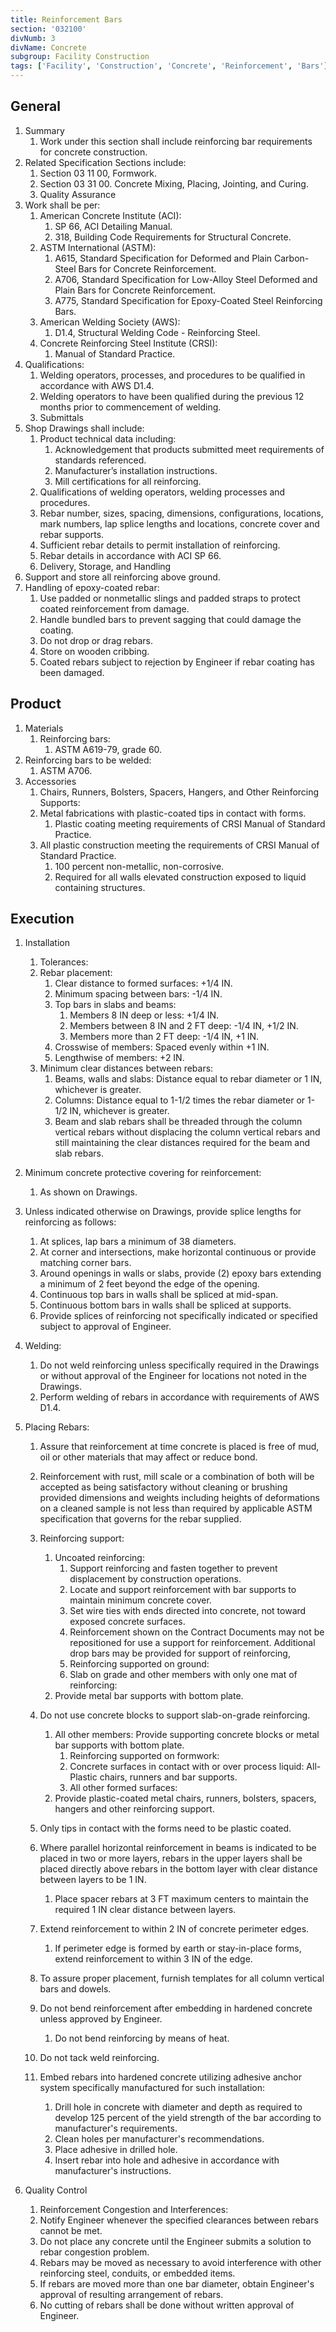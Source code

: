 ```yaml
---
title: Reinforcement Bars
section: '032100'
divNumb: 3
divName: Concrete
subgroup: Facility Construction
tags: ['Facility', 'Construction', 'Concrete', 'Reinforcement', 'Bars']
---
```


## General

1. Summary
   1. Work under this section shall include reinforcing bar requirements for concrete construction.
2. Related Specification Sections include:
   1. Section 03 11 00, Formwork.
   2. Section 03 31 00. Concrete Mixing, Placing, Jointing, and Curing.
   3. Quality Assurance
3. Work shall be per:
   1. American Concrete Institute (ACI):
      1. SP 66, ACI Detailing Manual.
      2. 318, Building Code Requirements for Structural Concrete.
   2. ASTM International (ASTM):
      1. A615, Standard Specification for Deformed and Plain Carbon-Steel Bars for Concrete Reinforcement.
      2. A706, Standard Specification for Low-Alloy Steel Deformed and Plain Bars for Concrete Reinforcement.
      3. A775, Standard Specification for Epoxy-Coated Steel Reinforcing Bars.
   3. American Welding Society (AWS):
      1. D1.4, Structural Welding Code - Reinforcing Steel.
   4. Concrete Reinforcing Steel Institute (CRSI):
      1. Manual of Standard Practice.
4. Qualifications:
   1. Welding operators, processes, and procedures to be qualified in accordance with AWS D1.4.
   2. Welding operators to have been qualified during the previous 12 months prior to commencement of welding.
   3. Submittals
5. Shop Drawings shall include:
   1. Product technical data including:
      1. Acknowledgement that products submitted meet requirements of standards referenced.
      2. Manufacturer’s installation instructions.
      3. Mill certifications for all reinforcing.
   2. Qualifications of welding operators, welding processes and procedures.
   3. Rebar number, sizes, spacing, dimensions, configurations, locations, mark numbers, lap splice lengths and locations, concrete cover and rebar supports.
   4. Sufficient rebar details to permit installation of reinforcing.
   5. Rebar details in accordance with ACI SP 66.
   6. Delivery, Storage, and Handling
6. Support and store all reinforcing above ground.
7. Handling of epoxy-coated rebar:
   1. Use padded or nonmetallic slings and padded straps to protect coated reinforcement from damage.
   2. Handle bundled bars to prevent sagging that could damage the coating.
   3. Do not drop or drag rebars.
   4. Store on wooden cribbing.
   5. Coated rebars subject to rejection by Engineer if rebar coating has been damaged.

## Product

1. Materials
   1. Reinforcing bars:
      1. ASTM A619-79, grade 60.
2. Reinforcing bars to be welded:
   1. ASTM A706.
3. Accessories
   1. Chairs, Runners, Bolsters, Spacers, Hangers, and Other Reinforcing Supports:
   1. Metal fabrications with plastic-coated tips in contact with forms.
      1. Plastic coating meeting requirements of CRSI Manual of Standard Practice.
   1. All plastic construction meeting the requirements of CRSI Manual of Standard Practice.
      1. 100 percent non-metallic, non-corrosive.
      2. Required for all walls elevated construction exposed to liquid containing structures.

## Execution

1. Installation
   1. Tolerances:
   1. Rebar placement:
      1. Clear distance to formed surfaces: +1/4 IN.
      2. Minimum spacing between bars: -1/4 IN.
      3. Top bars in slabs and beams:
         1. Members 8 IN deep or less: +1/4 IN.
         2. Members between 8 IN and 2 FT deep: -1/4 IN, +1/2 IN.
         3. Members more than 2 FT deep: -1/4 IN, +1 IN.
      4. Crosswise of members: Spaced evenly within +1 IN.
      5. Lengthwise of members: +2 IN.
   1. Minimum clear distances between rebars:
      1. Beams, walls and slabs: Distance equal to rebar diameter or 1 IN, whichever is greater.
      2. Columns: Distance equal to 1-1/2 times the rebar diameter or 1-1/2 IN, whichever is greater.
      3. Beam and slab rebars shall be threaded through the column vertical rebars without displacing the column vertical rebars and still maintaining the clear distances required for the beam and slab rebars.
2. Minimum concrete protective covering for reinforcement:
   1. As shown on Drawings.
3. Unless indicated otherwise on Drawings, provide splice lengths for reinforcing as follows:
   1. At splices, lap bars a minimum of 38 diameters.
   2. At corner and intersections, make horizontal continuous or provide matching corner bars.
   3. Around openings in walls or slabs, provide (2) epoxy bars extending a minimum of 2 feet beyond the edge of the opening.
   4. Continuous top bars in walls shall be spliced at mid-span.
   5. Continuous bottom bars in walls shall be spliced at supports.
   6. Provide splices of reinforcing not specifically indicated or specified subject to approval of Engineer.
4. Welding:
   1. Do not weld reinforcing unless specifically required in the Drawings or without approval of the Engineer for locations not noted in the Drawings.
   2. Perform welding of rebars in accordance with requirements of AWS D1.4.
5. Placing Rebars:

   1. Assure that reinforcement at time concrete is placed is free of mud, oil or other materials that may affect or reduce bond.
   2. Reinforcement with rust, mill scale or a combination of both will be accepted as being satisfactory without cleaning or brushing provided dimensions and weights including heights of deformations on a cleaned sample is not less than required by applicable ASTM specification that governs for the rebar supplied.
   3. Reinforcing support:
      1. Uncoated reinforcing:
         1. Support reinforcing and fasten together to prevent displacement by construction operations.
         1. Locate and support reinforcement with bar supports to maintain minimum concrete cover.
         1. Set wire ties with ends directed into concrete, not toward exposed concrete surfaces.
         1. Reinforcement shown on the Contract Documents may not be repositioned for use a support for reinforcement. Additional drop bars may be provided for support of reinforcing,
         1. Reinforcing supported on ground:
         1. Slab on grade and other members with only one mat of reinforcing:
      1. Provide metal bar supports with bottom plate.
   4. Do not use concrete blocks to support slab-on-grade reinforcing.

      1. All other members: Provide supporting concrete blocks or metal bar supports with bottom plate.
         1. Reinforcing supported on formwork:
         1. Concrete surfaces in contact with or over process liquid: All-Plastic chairs, runners and bar supports.
         1. All other formed surfaces:
      1. Provide plastic-coated metal chairs, runners, bolsters, spacers, hangers and other reinforcing support.

   5. Only tips in contact with the forms need to be plastic coated.
   6. Where parallel horizontal reinforcement in beams is indicated to be placed in two or more layers, rebars in the upper layers shall be placed directly above rebars in the bottom layer with clear distance between layers to be 1 IN.
      1. Place spacer rebars at 3 FT maximum centers to maintain the required 1 IN clear distance between layers.
   7. Extend reinforcement to within 2 IN of concrete perimeter edges.
      1. If perimeter edge is formed by earth or stay-in-place forms, extend reinforcement to within 3 IN of the edge.
   8. To assure proper placement, furnish templates for all column vertical bars and dowels.
   9. Do not bend reinforcement after embedding in hardened concrete unless approved by Engineer.
      1. Do not bend reinforcing by means of heat.
   10. Do not tack weld reinforcing.
   11. Embed rebars into hardened concrete utilizing adhesive anchor system specifically manufactured for such installation:
       1. Drill hole in concrete with diameter and depth as required to develop 125 percent of the yield strength of the bar according to manufacturer's requirements.
       2. Clean holes per manufacturer's recommendations.
       3. Place adhesive in drilled hole.
       4. Insert rebar into hole and adhesive in accordance with manufacturer's instructions.

6. Quality Control
   1. Reinforcement Congestion and Interferences:
   1. Notify Engineer whenever the specified clearances between rebars cannot be met.
   1. Do not place any concrete until the Engineer submits a solution to rebar congestion problem.
   1. Rebars may be moved as necessary to avoid interference with other reinforcing steel, conduits, or embedded items.
   1. If rebars are moved more than one bar diameter, obtain Engineer's approval of resulting arrangement of rebars.
   1. No cutting of rebars shall be done without written approval of Engineer.
